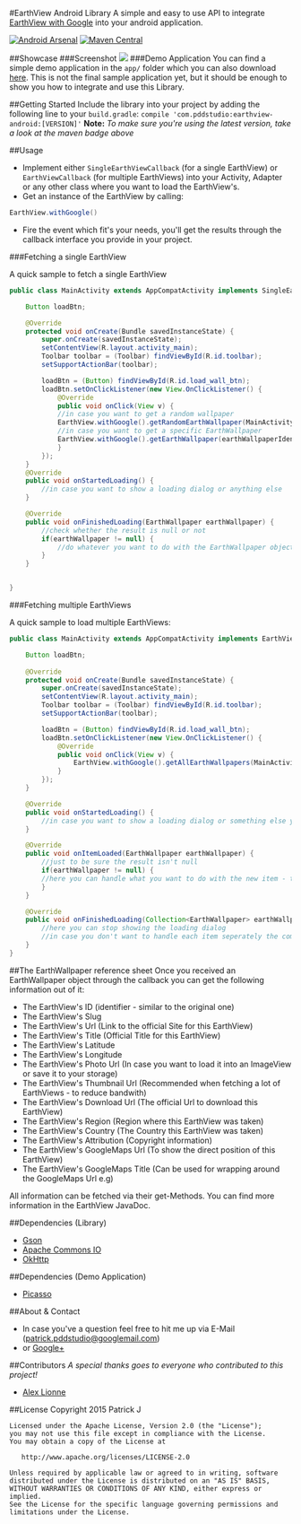 #EarthView Android Library
A simple and easy to use API to integrate [EarthView with Google](http://earthview.withgoogle.com) into your android application.

[![Android Arsenal](https://img.shields.io/badge/Android%20Arsenal-earthview--android-green.svg?style=true)](https://android-arsenal.com/details/1/2902)
[![Maven Central](https://maven-badges.herokuapp.com/maven-central/com.pddstudio/earthview-android/badge.svg)](https://maven-badges.herokuapp.com/maven-central/com.pddstudio/earthview-android)

##Showcase
###Screenshot
![ ](https://github.com/PDDStudio/earthview-android/blob/master/preview/screenshot.png)
###Demo Application
You can find a simple demo application in the `app/` folder which you can also download [here](https://github.com/PDDStudio/earthview-android/raw/master/app-debug.apk). This is not the final sample application yet, but it should be enough to show you how to integrate and use this Library.

##Getting Started
Include the library into your project by adding the following line to your ```build.gradle```:
```compile 'com.pddstudio:earthview-android:[VERSION]'```
**Note:** *To make sure you're using the latest version, take a look at the maven badge above*

##Usage
 - Implement either `SingleEarthViewCallback` (for a single EarthView) or `EarthViewCallback` (for multiple EarthViews) into your Activity, Adapter or any other class where you want to load the EarthView's.
- Get an instance of the EarthView by calling:
```java
EarthView.withGoogle()
```
- Fire the event which fit's your needs, you'll get the results through the callback interface you provide in your project.

###Fetching a single EarthView

A quick sample to fetch a single EarthView

```java
public class MainActivity extends AppCompatActivity implements SingleEarthViewCallback {

    Button loadBtn;

    @Override
    protected void onCreate(Bundle savedInstanceState) {
        super.onCreate(savedInstanceState);
        setContentView(R.layout.activity_main);
        Toolbar toolbar = (Toolbar) findViewById(R.id.toolbar);
        setSupportActionBar(toolbar);

        loadBtn = (Button) findViewById(R.id.load_wall_btn);
        loadBtn.setOnClickListener(new View.OnClickListener() {
            @Override
            public void onClick(View v) {
	        //in case you want to get a random wallpaper
            EarthView.withGoogle().getRandomEarthWallpaper(MainActivity.this);
	        //in case you want to get a specific EarthWallpaper
		    EarthView.withGoogle().getEarthWallpaper(earthWallpaperIdentifier, this);
            }
        });
    }
    @Override
    public void onStartedLoading() {
        //in case you want to show a loading dialog or anything else
    }

    @Override
    public void onFinishedLoading(EarthWallpaper earthWallpaper) {
        //check whether the result is null or not
        if(earthWallpaper != null) {
            //do whatever you want to do with the EarthWallpaper object
        }
    }


}
```

###Fetching multiple EarthViews

A quick sample to load multiple EarthViews:

```java
public class MainActivity extends AppCompatActivity implements EarthViewCallback {

    Button loadBtn;
   
    @Override
    protected void onCreate(Bundle savedInstanceState) {
        super.onCreate(savedInstanceState);
        setContentView(R.layout.activity_main);
        Toolbar toolbar = (Toolbar) findViewById(R.id.toolbar);
        setSupportActionBar(toolbar);

        loadBtn = (Button) findViewById(R.id.load_wall_btn);
        loadBtn.setOnClickListener(new View.OnClickListener() {
            @Override
            public void onClick(View v) {
                EarthView.withGoogle().getAllEarthWallpapers(MainActivity.this);
            }
        });
    }

    @Override
    public void onStartedLoading() {
		//in case you want to show a loading dialog or something else you can do this here
    }

    @Override
    public void onItemLoaded(EarthWallpaper earthWallpaper) {
        //just to be sure the result isn't null
        if(earthWallpaper != null) {
		//here you can handle what you want to do with the new item - this event get's fired every time the library has loaded a new EarthView object
        }
    }

    @Override
    public void onFinishedLoading(Collection<EarthWallpaper> earthWallpapers) {
		//here you can stop showing the loading dialog
		//in case you don't want to handle each item seperately the complete Collection of EarthWallpapers is provided here, too 
    }
}
```

##The EarthWallpaper reference sheet
Once you received an EarthWallpaper object through the callback you can get the following information out of it:
- The EarthView's ID (identifier - similar to the original one)
- The EarthView's Slug
- The EarthView's Url (Link to the official Site for this EarthView)
- The EarthView's Title (Official Title for this EarthView)
- The EarthView's Latitude
- The EarthView's Longitude
- The EarthView's Photo Url (In case you want to load it into an ImageView or save it to your storage)
- The EarthView's Thumbnail Url (Recommended when fetching a lot of EarthViews - to reduce bandwith)
- The EarthView's Download Url (The official Url to download this EarthView)
- The EarthView's Region (Region where this EarthView was taken)
- The EarthView's Country (The Country this EarthView was taken)
- The EarthView's Attribution (Copyright information)
- The EarthView's GoogleMaps Url (To show the direct position of this EarthView)
- The EarthView's GoogleMaps Title (Can be used for wrapping around the GoogleMaps Url e.g)

All information can be fetched via their get-Methods.
You can find more information in the EarthView JavaDoc.

##Dependencies (Library)
- [Gson](https://github.com/google/gson)
- [Apache Commons IO](https://commons.apache.org/proper/commons-io/)
- [OkHttp](http://square.github.io/okhttp/)

##Dependencies (Demo Application)
- [Picasso](http://square.github.io/picasso/)

##About & Contact
- In case you've a question feel free to hit me up via E-Mail (patrick.pddstudio@googlemail.com) 
- or [Google+](http://plus.google.com/+PatrickJung42)

##Contributors
*A special thanks goes to everyone who contributed to this project!*
- [Alex Lionne](https://github.com/AlexLionne)

##License
    Copyright 2015 Patrick J

    Licensed under the Apache License, Version 2.0 (the "License");
    you may not use this file except in compliance with the License.
    You may obtain a copy of the License at

       http://www.apache.org/licenses/LICENSE-2.0

    Unless required by applicable law or agreed to in writing, software
    distributed under the License is distributed on an "AS IS" BASIS,
    WITHOUT WARRANTIES OR CONDITIONS OF ANY KIND, either express or implied.
    See the License for the specific language governing permissions and
    limitations under the License.